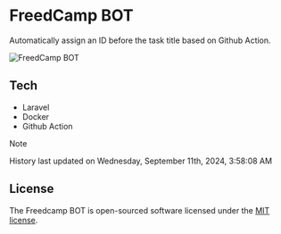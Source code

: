 # FreedCamp BOT

Automatically assign an ID before the task title based on Github Action.

![FreedCamp BOT](https://repository-images.githubusercontent.com/737932867/7d34798b-2680-471c-b089-a78a718d3d6a)

## Tech

- Laravel
- Docker
- Github Action

> [!NOTE]  
> History last updated on Wednesday, September 11th, 2024, 3:58:08 AM

## License

The Freedcamp BOT is open-sourced software licensed under the [MIT license](https://opensource.org/licenses/MIT).
